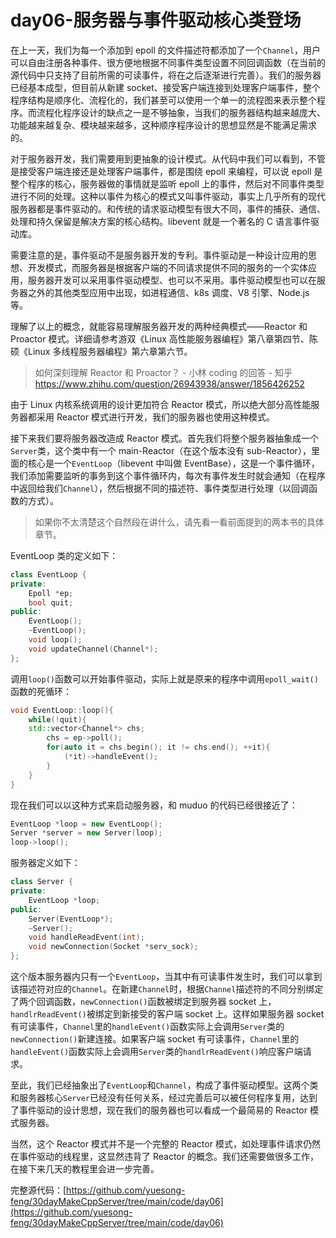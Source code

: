 # day06-服务器与事件驱动核心类登场

在上一天，我们为每一个添加到 epoll 的文件描述符都添加了一个`Channel`，用户可以自由注册各种事件、很方便地根据不同事件类型设置不同回调函数（在当前的源代码中只支持了目前所需的可读事件，将在之后逐渐进行完善）。我们的服务器已经基本成型，但目前从新建 socket、接受客户端连接到处理客户端事件，整个程序结构是顺序化、流程化的，我们甚至可以使用一个单一的流程图来表示整个程序。而流程化程序设计的缺点之一是不够抽象，当我们的服务器结构越来越庞大、功能越来越复杂、模块越来越多，这种顺序程序设计的思想显然是不能满足需求的。

对于服务器开发，我们需要用到更抽象的设计模式。从代码中我们可以看到，不管是接受客户端连接还是处理客户端事件，都是围绕 epoll 来编程，可以说 epoll 是整个程序的核心，服务器做的事情就是监听 epoll 上的事件，然后对不同事件类型进行不同的处理。这种以事件为核心的模式又叫事件驱动，事实上几乎所有的现代服务器都是事件驱动的。和传统的请求驱动模型有很大不同，事件的捕获、通信、处理和持久保留是解决方案的核心结构。libevent 就是一个著名的 C 语言事件驱动库。

需要注意的是，事件驱动不是服务器开发的专利。事件驱动是一种设计应用的思想、开发模式，而服务器是根据客户端的不同请求提供不同的服务的一个实体应用，服务器开发可以采用事件驱动模型、也可以不采用。事件驱动模型也可以在服务器之外的其他类型应用中出现，如进程通信、k8s 调度、V8 引擎、Node.js 等。

理解了以上的概念，就能容易理解服务器开发的两种经典模式——Reactor 和 Proactor 模式。详细请参考游双《Linux 高性能服务器编程》第八章第四节、陈硕《Linux 多线程服务器编程》第六章第六节。

> 如何深刻理解 Reactor 和 Proactor？ - 小林 coding 的回答 - 知乎
> https://www.zhihu.com/question/26943938/answer/1856426252

由于 Linux 内核系统调用的设计更加符合 Reactor 模式，所以绝大部分高性能服务器都采用 Reactor 模式进行开发，我们的服务器也使用这种模式。

接下来我们要将服务器改造成 Reactor 模式。首先我们将整个服务器抽象成一个`Server`类，这个类中有一个 main-Reactor（在这个版本没有 sub-Reactor），里面的核心是一个`EventLoop`（libevent 中叫做 EventBase），这是一个事件循环，我们添加需要监听的事务到这个事件循环内，每次有事件发生时就会通知（在程序中返回给我们`Channel`），然后根据不同的描述符、事件类型进行处理（以回调函数的方式）。

> 如果你不太清楚这个自然段在讲什么，请先看一看前面提到的两本书的具体章节。

EventLoop 类的定义如下：

```cpp
class EventLoop {
private:
    Epoll *ep;
    bool quit;
public:
    EventLoop();
    ~EventLoop();
    void loop();
    void updateChannel(Channel*);
};
```

调用`loop()`函数可以开始事件驱动，实际上就是原来的程序中调用`epoll_wait()`函数的死循环：

```cpp
void EventLoop::loop(){
    while(!quit){
    std::vector<Channel*> chs;
        chs = ep->poll();
        for(auto it = chs.begin(); it != chs.end(); ++it){
            (*it)->handleEvent();
        }
    }
}
```

现在我们可以以这种方式来启动服务器，和 muduo 的代码已经很接近了：

```cpp
EventLoop *loop = new EventLoop();
Server *server = new Server(loop);
loop->loop();
```

服务器定义如下：

```cpp
class Server {
private:
    EventLoop *loop;
public:
    Server(EventLoop*);
    ~Server();
    void handleReadEvent(int);
    void newConnection(Socket *serv_sock);
};
```

这个版本服务器内只有一个`EventLoop`，当其中有可读事件发生时，我们可以拿到该描述符对应的`Channel`。在新建`Channel`时，根据`Channel`描述符的不同分别绑定了两个回调函数，`newConnection()`函数被绑定到服务器 socket 上，`handlrReadEvent()`被绑定到新接受的客户端 socket 上。这样如果服务器 socket 有可读事件，`Channel`里的`handleEvent()`函数实际上会调用`Server`类的`newConnection()`新建连接。如果客户端 socket 有可读事件，`Channel`里的`handleEvent()`函数实际上会调用`Server`类的`handlrReadEvent()`响应客户端请求。

至此，我们已经抽象出了`EventLoop`和`Channel`，构成了事件驱动模型。这两个类和服务器核心`Server`已经没有任何关系，经过完善后可以被任何程序复用，达到了事件驱动的设计思想，现在我们的服务器也可以看成一个最简易的 Reactor 模式服务器。

当然，这个 Reactor 模式并不是一个完整的 Reactor 模式，如处理事件请求仍然在事件驱动的线程里，这显然违背了 Reactor 的概念。我们还需要做很多工作，在接下来几天的教程里会进一步完善。

完整源代码：[https://github.com/yuesong-feng/30dayMakeCppServer/tree/main/code/day06](https://github.com/yuesong-feng/30dayMakeCppServer/tree/main/code/day06)
